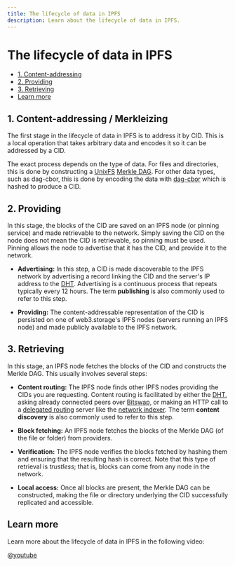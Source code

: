 ```yaml
---
title: The lifecycle of data in IPFS
description: Learn about the lifecycle of data in IPFS.
---
```


# The lifecycle of data in IPFS

- [1. Content-addressing](#1-content-addressing)
- [2. Providing](#2-providing)
- [3. Retrieving](#3-retrieving)
- [Learn more](#learn-more)

## 1. Content-addressing / Merkleizing

The first stage in the lifecycle of data in IPFS is to address it by CID. This is a local operation that takes arbitrary data and encodes it so it can be addressed by a CID.

The exact process depends on the type of data. For files and directories, this is done by constructing a [UnixFS](./file-systems.md#unix-file-system-unixfs) [Merkle DAG](./merkle-dag.md). For other data types, such as dag-cbor, this is done by encoding the data with [dag-cbor](https://ipld.io/docs/codecs/known/dag-cbor/) which is hashed to produce a CID.

## 2. Providing

In this stage, the blocks of the CID are saved on an IPFS node (or pinning service) and made retrievable to the network. Simply saving the CID on the node does not mean the CID is retrievable, so pinning must be used. Pinning allows the node to advertise that it has the CID, and provide it to the network.

- **Advertising:** In this step, a CID is made discoverable to the IPFS network by advertising a record linking the CID and the server's IP address to the [DHT](./dht.md). Advertising is a continuous process that repeats typically every 12 hours. The term **publishing** is also commonly used to refer to this step.

- **Providing:** The content-addressable representation of the CID is persisted on one of web3.storage's IPFS nodes (servers running an IPFS node) and made publicly available to the IPFS network.

## 3. Retrieving

In this stage, an IPFS node fetches the blocks of the CID and constructs the Merkle DAG. This usually involves several steps:

- **Content routing:** The IPFS node finds other IPFS nodes providing the CIDs you are requesting. Content routing is facilitated by either the [DHT](./dht.md), asking already connected peers over [Bitswap](./bitswap.md), or making an HTTP call to a [delegated routing](https://github.com/ipfs/specs/blob/main/IPIP/0337-delegated-routing-http-api.md) server like the [network indexer](https://cid.contact/). The term **content discovery** is also commonly used to refer to this step.

- **Block fetching:** An IPFS node fetches the blocks of the Merkle DAG (of the file or folder) from providers.

- **Verification:** The IPFS node verifies the blocks fetched by hashing them and ensuring that the resulting hash is correct. Note that this type of retrieval is _trustless_; that is, blocks can come from any node in the network.

- **Local access:** Once all blocks are present, the Merkle DAG can be constructed, making the file or directory underlying the CID successfully replicated and accessible.

<!-- ## 4. Deleting

At this point, the blocks associated with a CID are deleted from a node. **Deletion is always a local operation**. If a CID has been replicated to other nodes, it will continue to be available on the IPFS network.

:::callout
Once the CID is replicated by another node, it is typically advertised to DHT by default, even if it isn't explicitly pinned.
::: -->

## Learn more

Learn more about the lifecycle of data in IPFS in the following video:

@[youtube](iaVXRPsRCUc)
